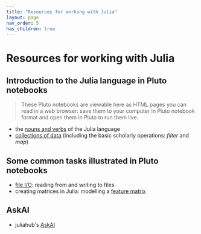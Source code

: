 ```yaml
---
title: "Resources for working with Julia"
layout: page
nav_order: 5
has_children: true
---
```


# Resources for working with Julia


## Introduction to the Julia language in Pluto notebooks

> These Pluto notebooks are viewable here as HTML pages you can read in a web browser: save them to your computer in Pluto notebook format and open them in Pluto  to run them live.

- the [nouns and verbs](./julia-nouns-verbs.html) of the Julia language
- [collections of data](./julia-collections-of-data.html) (including the basic scholarly operations: *filter* and *map*)

## Some common tasks illustrated in Pluto notebooks


- [file I/O](./fileio.html): reading from and writing to files
- creating matrices in Julia: modelling a [feature matrix](./featurematrix.html)


## AskAI

- juliahub's [AskAI](https://juliahub.com/ui/AskAI)

